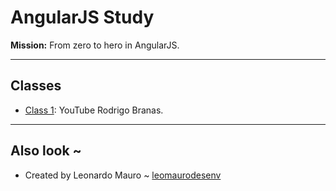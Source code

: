 # AngularJS Study

**Mission:** From zero to hero in AngularJS.   
   
---
## Classes

- [Class 1](youtube-rodrigo-branas/): YouTube Rodrigo Branas.
   
---
## Also look ~

- Created by Leonardo Mauro ~ [leomaurodesenv](https://github.com/leomaurodesenv/)

